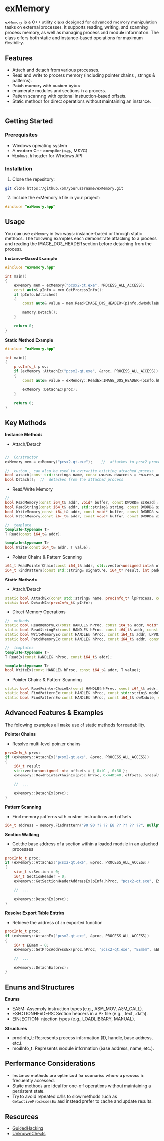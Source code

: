 # exMemory
`exMemory` is a C++ utility class designed for advanced memory manipulation tasks on external processes. It supports reading, writing, and scanning process memory, as well as managing process and module information. The class offers both static and instance-based operations for maximum flexibility.

## Features
- Attach and detach from various processes.
- Read and write to process memory (including pointer chains , strings & patterns).
- Patch memory with custom bytes
- enumerate modules and sections in a process.
- Pattern scanning with optional instruction-based offsets.
- Static methods for direct operations without maintaining an instance.

---

## Getting Started

### Prerequisites

- Windows operating system
- A modern C++ compiler (e.g., MSVC)
- `Windows.h` header for Windows API

### Installation

1. Clone the repository:
```bash
git clone https://github.com/yourusername/exMemory.git
```
2. Include the exMemory.h file in your project:
```cpp
#include "exMemory.hpp"
```

## Usage
You can use `exMemory` in two ways: instance-based or through static methods. 
The following examples each demonstrate attaching to a process and reading the IMAGE_DOS_HEADER section before detaching from the process.

**Instance-Based Example**
```cpp
#include "exMemory.hpp"

int main() 
{
    exMemory mem = exMemory("pcsx2-qt.exe", PROCESS_ALL_ACCESS);
    const auto& pInfo = mem.GetProcessInfo();
    if (pInfo.bAttached)
    {
        const auto& value = mem.Read<IMAGE_DOS_HEADER>(pInfo.dwModuleBase);

        memory.Detach();
    }
    
    return 0;
}
```

**Static Method Example**
```cpp
#include "exMemory.hpp"

int main() 
{
    procInfo_t proc;
    if (exMemory::AttachEx("pcsx2-qt.exe", &proc, PROCESS_ALL_ACCESS))  //  attach to named process with desired access
    {
        const auto& value = exMemory::ReadEx<IMAGE_DOS_HEADER>(pInfo.hProc, pInfo.dwModuleBase);    //  read the dos header section
        
        exMemory::DetachEx(proc);
    }
    
    return 0;
}
```

## Key Methods

**Instance Methods**
- Attach/Detach
```cpp

//  Constructor
exMemory mem = exMemory("pcsx2-qt.exe");    //  attaches to pcsx2 process with default PROCESS_ALL_ACCESS rights , process information is accessible via 'mem.GetProcessInfo()'

//  custom , can also be used to overwrite existing attached process
bool Attach(const std::string& name, const DWORD& dwAccess = PROCESS_ALL_ACCESS);   //  attaches to named process with desired access
bool Detach();  //  detaches from the attached process
```

- Read/Write Memory
```cpp
// 
bool ReadMemory(const i64_t& addr, void* buffer, const DWORD& szRead);
bool ReadString(const i64_t& addr, std::string& string, const DWORD& szString = MAX_PATH);
bool WriteMemory(const i64_t& addr, const void* buffer, const DWORD& szWrite);
bool PatchMemory(const i64_t& addr, const void* buffer, const DWORD& szWrite);

//  template
template<typename T>
T Read(const i64_t& addr);

template<typename T>
bool Write(const i64_t& addr, T value);
```

- Pointer Chains & Pattern Scanning
```cpp
i64_t ReadPointerChain(const i64_t& addr, std::vector<unsigned int>& offsets, i64_t* lpResult);
i64_t FindPattern(const std::string& signature, i64_t* result, int padding = 0, bool isRelative = false, EASM instruction = EASM::ASM_NULL);
```

**Static Methods**
- Attach/Detach
```cpp
static bool AttachEx(const std::string& name, procInfo_t* lpProcess, const DWORD& dwDesiredAccess);
static bool DetachEx(procInfo_t& pInfo);
```

- Direct Memory Operations
```cpp
//  methods
static bool ReadMemoryEx(const HANDLE& hProc, const i64_t& addr, void* buffer, size_t szRead);
static bool ReadStringEx(const HANDLE& hProc, const i64_t& addr, const size_t& szString, std::string* lpResult);
static bool WriteMemoryEx(const HANDLE& hProc, const i64_t& addr, LPVOID buffer, DWORD szWrite);
static bool PatchMemoryEx(const HANDLE& hProc, const i64_t& addr, const void* buffer, const DWORD& szWrite);

//  templates
template<typename T>
T ReadEx(const HANDLE& hProc, const i64_t& addr);

template<typename T>
bool WriteEx(const HANDLE& hProc, const i64_t& addr, T value);
```

- Pointer Chains & Pattern Scanning
```cpp
static bool ReadPointerChainEx(const HANDLE& hProc, const i64_t& addr, const std::vector<unsigned int>& offsets, i64_t* lpResult);
static bool FindPatternEx(const HANDLE& hProc, const std::string& moduleName, const std::string& signature, i64_t* lpResult, int padding, bool isRelative, EASM instruction);
static bool FindPatternEx(const HANDLE& hProc, const i64_t& dwModule, const std::string& signature, i64_t* lpResult, int padding, bool isRelative, EASM instruction);
```

## Advanced Features & Examples
The following examples all make use of static methods for readability.

**Pointer Chains**
- Resolve multi-level pointer chains
```cpp
procInfo_t proc;
if (exMemory::AttachEx("pcsx2-qt.exe", &proc, PROCESS_ALL_ACCESS))
{
	i64_t result;
	std::vector<unsigned int> offsets = { 0x1C , 0x30 };
	exMemory::ReadPointerChainEx(proc.hProc, 0x44D548, offsets, &result);

	//	...

	exMemory::DetachEx(proc);
}
```

**Pattern Scanning**
- Find memory patterns with custom instructions and offsets
```cpp
i64_t address = memory.FindPattern("90 90 ?? ?? E8 ?? ?? ?? ??", nullptr, 0, false);
```

**Section Walking**
- Get the base address of a section within a loaded module in an attached processes
```cpp
procInfo_t proc;
if (exMemory::AttachEx("pcsx2-qt.exe", &proc, PROCESS_ALL_ACCESS))
{
	size_t szSection = 0;
	i64_t SectionHeader = 0;
	exMemory::GetSectionHeaderAddressEx(pInfo.hProc, "pcsx2-qt.exe", ESECTIONHEADERS::SECTION_TEXT, &SectionHeader, &szSection);
	
    //	...
	
    exMemory::DetachEx(proc);
}

```

**Resolve Export Table Entries**
- Retrieve the address of an exported function
```cpp
procInfo_t proc;
if (exMemory::AttachEx("pcsx2-qt.exe", &proc, PROCESS_ALL_ACCESS))
{
    i64_t EEmem = 0;
	exMemory::GetProcAddressEx(proc.hProc, "pcsx2-qt.exe", "EEmem", &EEmem);
	
    //	...

	exMemory::DetachEx(proc);
}
```

## Enums and Structures
**Enums**
- EASM: Assembly instruction types (e.g., ASM_MOV, ASM_CALL).
- ESECTIONHEADERS: Section headers in a PE file (e.g., .text, .data).
- EINJECTION: Injection types (e.g., LOADLIBRARY, MANUAL).

**Structures**
- procInfo_t: Represents process information (ID, handle, base address, etc.).
- modInfo_t: Represents module information (base address, name, etc.).

## Performance Considerations
- Instance methods are optimized for scenarios where a process is frequently accessed.
- Static methods are ideal for one-off operations without maintaining a persistent state.
- Try to avoid repeated calls to slow methods such as `GetActiveProcessesEx` and instead prefer to cache and update results.

## Resources
- [GuidedHacking](https://guidedhacking.com)
- [UnknownCheats](https://unknowncheats.me/)